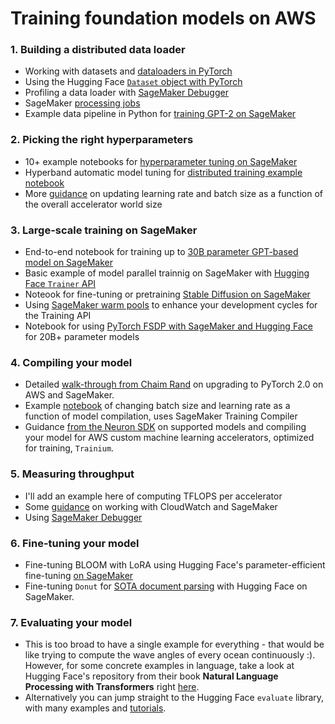 # Training foundation models on AWS

### 1. Building a distributed data loader
- Working with datasets and [dataloaders in PyTorch](https://pytorch.org/tutorials/beginner/basics/data_tutorial.html)
- Using the Hugging Face [`Dataset` object with PyTorch](https://huggingface.co/docs/datasets/use_with_pytorch)
- Profiling a data loader with [SageMaker Debugger](https://docs.aws.amazon.com/sagemaker/latest/dg/debugger-data-loading-time.html)
- SageMaker [processing jobs](https://docs.aws.amazon.com/sagemaker/latest/dg/processing-job.html)
- Example data pipeline in Python for [training GPT-2 on SageMaker](https://github.com/aws/amazon-sagemaker-examples/blob/main/training/distributed_training/pytorch/model_parallel/gpt2/data_pipeline.py)

### 2. Picking the right hyperparameters
- 10+ example notebooks for [hyperparameter tuning on SageMaker](https://github.com/aws/amazon-sagemaker-examples/tree/main/hyperparameter_tuning)
- Hyperband automatic model tuning for [distributed training example notebook](https://github.com/aws/amazon-sagemaker-examples/blob/2e60fb1522d1b228a77d4979a0c4ae269a4afe9c/hyperparameter_tuning/model_tuning_for_distributed_training/hyperparameter_tuning_for_distributed_training.ipynb#L7)
- More [guidance](https://docs.aws.amazon.com/sagemaker/latest/dg/distributed-training.html) on updating learning rate and batch size as a function of the overall accelerator world size

### 3. Large-scale training on SageMaker
- End-to-end notebook for training up to [30B parameter GPT-based model on SageMaker](https://github.com/aws/amazon-sagemaker-examples/blob/main/training/distributed_training/pytorch/model_parallel/gpt2/smp-train-gpt-simple.ipynb)
- Basic example of model parallel trainnig on SageMaker with [Hugging Face `Trainer` API](https://github.com/huggingface/notebooks/blob/main/sagemaker/04_distributed_training_model_parallelism/sagemaker-notebook.ipynb)
- Noteook for fine-tuning or pretraining [Stable Diffusion on SageMaker](https://github.com/aws-samples/sagemaker-distributed-training-workshop/blob/main/1_data_parallel/Lab1_stable_diffusion/fine_tune_stable_diffusion.ipynb)
- Using [SageMaker warm pools](https://docs.aws.amazon.com/sagemaker/latest/dg/train-warm-pools.html) to enhance your development cycles for the Training API
- Notebook for using [PyTorch FSDP with SageMaker and Hugging Face](https://github.com/huggingface/notebooks/blob/main/sagemaker/25_pytorch_fsdp_model_parallelism/sagemaker-notebook.ipynb) for 20B+ parameter models

### 4. Compiling your model
- Detailed [walk-through from Chaim Rand](https://towardsdatascience.com/tips-and-tricks-for-upgrading-to-pytorch-2-3127db1d1f3d) on upgrading to PyTorch 2.0 on AWS and SageMaker.
- Example [notebook](https://github.com/aws/amazon-sagemaker-examples/blob/main/sagemaker-training-compiler/huggingface/pytorch_single_gpu_single_node/albert-base-v2/albert-base-v2.ipynb) of changing batch size and learning rate as a function of model compilation, uses SageMaker Training Compiler
- Guidance [from the Neuron SDK](https://awsdocs-neuron.readthedocs-hosted.com/en/latest/general/arch/model-architecture-fit.html) on supported models and compiling your model for AWS custom machine learning accelerators, optimized for training, `Trainium`.

### 5. Measuring throughput
- I'll add an example here of computing TFLOPS per accelerator
- Some [guidance](https://docs.aws.amazon.com/sagemaker/latest/dg/training-metrics.html) on working with CloudWatch and SageMaker
- Using [SageMaker Debugger](https://docs.aws.amazon.com/sagemaker/latest/dg/debugger-configure-framework-profiling.html)

### 6. Fine-tuning your model
- Fine-tuning BLOOM with LoRA using Hugging Face's parameter-efficient fine-tuning [on SageMaker](https://github.com/huggingface/notebooks/blob/main/sagemaker/24_train_bloom_peft_lora/sagemaker-notebook.ipynb)
- Fine-tuning `Donut` for [SOTA document parsing](https://github.com/huggingface/notebooks/blob/main/sagemaker/26_document_ai_donut/sagemaker-notebook.ipynb) with Hugging Face on SageMaker.

### 7. Evaluating your model
- This is too broad to have a single example for everything - that would be like trying to compute the wave angles of every ocean continuously :). However, for some concrete examples in language, take a look at Hugging Face's repository from their book **Natural Language Processing with Transformers** right [here](https://github.com/nlp-with-transformers/notebooks).
- Alternatively you can jump straight to the Hugging Face `evaluate` library, with many examples and [tutorials](https://huggingface.co/docs/evaluate/index).
